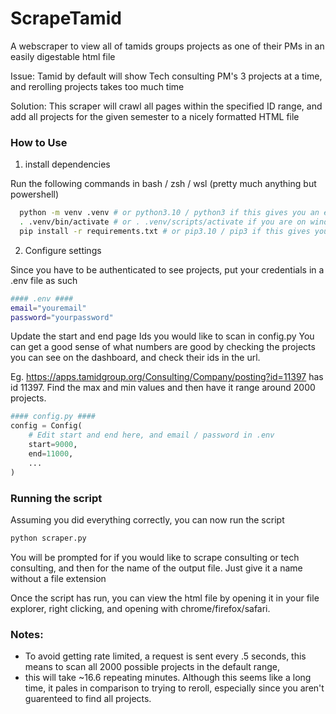 # ScrapeTamid
A webscraper to view all of tamids groups projects as one of their PMs in an easily digestable html file

Issue: Tamid by default will show Tech consulting PM's 3 projects at a time, and rerolling projects takes too much time

Solution: This scraper will crawl all pages within the specified ID range, and add all projects for the given semester to a nicely formatted HTML file

### How to Use

1. install dependencies

Run the following commands in bash / zsh / wsl (pretty much anything but powershell)
``` bash
  python -m venv .venv # or python3.10 / python3 if this gives you an error
  . .venv/bin/activate # or . .venv/scripts/activate if you are on windows
  pip install -r requirements.txt # or pip3.10 / pip3 if this gives you an error
```

2. Configure settings

Since you have to be authenticated to see projects, put your credentials in a .env file as such

``` bash
#### .env ####
email="youremail"
password="yourpassword"
```

Update the start and end page Ids you would like to scan in config.py
You can get a good sense of what numbers are good by checking the projects you can see on the dashboard, and check their ids in the url. 

Eg. https://apps.tamidgroup.org/Consulting/Company/posting?id=11397 has id 11397. Find the max and min values and then have it range around 2000 projects.

``` python
#### config.py ####
config = Config(
    # Edit start and end here, and email / password in .env
    start=9000,
    end=11000,
    ...
)
 ```

### Running the script
Assuming you did everything correctly, you can now run the script

``` bash
python scraper.py
```

You will be prompted for if you would like to scrape consulting or tech consulting, and then
for the name of the output file. Just give it a name without a file extension

Once the script has run, you can view the html file by opening it in your file explorer, right clicking, and opening with chrome/firefox/safari.

### Notes: 
 - To avoid getting rate limited, a request is sent every .5 seconds, this means to scan all 2000 possible projects in the default range,
 - this will take ~16.6 repeating minutes. Although this seems like a long time, it pales in comparison to trying to reroll, especially since you aren't guarenteed to find all projects. 
